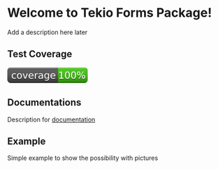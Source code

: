 # Welcome to Tekio Forms Package!

Add a description here later

## Test Coverage

![Coverage](./coverage_badge.svg?sanitize=true)

## Documentations

Description for [documentation](/documentation/tekio_forms_doc.md)

## Example

Simple example to show the possibility with pictures